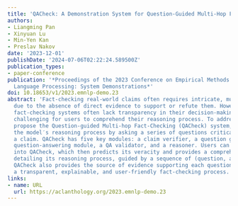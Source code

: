```yaml
---
title: 'QACheck: A Demonstration System for Question-Guided Multi-Hop Fact-Checking'
authors:
- Liangming Pan
- Xinyuan Lu
- Min-Yen Kan
- Preslav Nakov
date: '2023-12-01'
publishDate: '2024-07-06T02:22:24.589500Z'
publication_types:
- paper-conference
publication: '*Proceedings of the 2023 Conference on Empirical Methods in Natural
  Language Processing: System Demonstrations*'
doi: 10.18653/v1/2023.emnlp-demo.23
abstract: 'Fact-checking real-world claims often requires intricate, multi-step reasoning
  due to the absence of direct evidence to support or refute them. However, existing
  fact-checking systems often lack transparency in their decision-making, making it
  challenging for users to comprehend their reasoning process. To address this, we
  propose the Question-guided Multi-hop Fact-Checking (QACheck) system, which guides
  the model′s reasoning process by asking a series of questions critical for verifying
  a claim. QACheck has five key modules: a claim verifier, a question generator, a
  question-answering module, a QA validator, and a reasoner. Users can input a claim
  into QACheck, which then predicts its veracity and provides a comprehensive report
  detailing its reasoning process, guided by a sequence of (question, answer) pairs.
  QACheck also provides the source of evidence supporting each question, fostering
  a transparent, explainable, and user-friendly fact-checking process.'
links:
- name: URL
  url: https://aclanthology.org/2023.emnlp-demo.23
---
```

